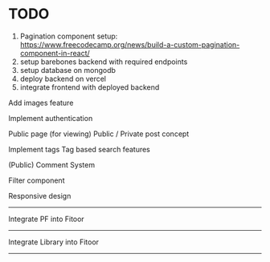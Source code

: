 # TODO

1. Pagination component setup: https://www.freecodecamp.org/news/build-a-custom-pagination-component-in-react/
2. setup barebones backend with required endpoints
3. setup database on mongodb
4. deploy backend on vercel
5. integrate frontend with deployed backend

Add images feature

Implement authentication

Public page (for viewing)
Public / Private post concept

Implement tags
Tag based search features

(Public) Comment System

Filter component

Responsive design



---

Integrate PF into Fitoor

---

Integrate Library into Fitoor

---